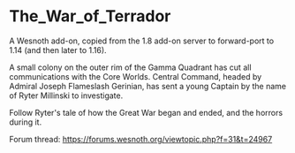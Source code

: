 # The_War_of_Terrador
A Wesnoth add-on, copied from the 1.8 add-on server to forward-port to 1.14
(and then later to 1.16).

A small colony on the outer rim of the Gamma Quadrant has cut all communications
with the Core Worlds. Central Command, headed by Admiral Joseph Flameslash
Gerinian, has sent a young Captain by the name of Ryter Millinski to investigate.

Follow Ryter's tale of how the Great War began and ended, and the horrors during
it.

Forum thread: https://forums.wesnoth.org/viewtopic.php?f=31&t=24967
